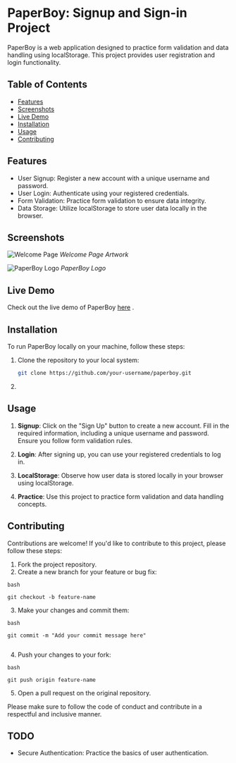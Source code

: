 # PaperBoy: Signup and Sign-in Project

PaperBoy is a web application designed to practice form validation and data handling using localStorage. This project provides user registration and login functionality.

## Table of Contents

- [Features](#features)
- [Screenshots](#screenshots)
- [Live Demo](#live-demo)
- [Installation](#installation)
- [Usage](#usage)
- [Contributing](#contributing)

## Features

- User Signup: Register a new account with a unique username and password.
- User Login: Authenticate using your registered credentials.
- Form Validation: Practice form validation to ensure data integrity.
- Data Storage: Utilize localStorage to store user data locally in the browser.


## Screenshots

![Welcome Page](https://www.rawpixel.com/image/2310614/free-illustration-png-alone-animal-aside)
*Welcome Page Artwork*

![PaperBoy Logo](https://www.beams.co.jp/global/news/detail/335)
*PaperBoy Logo*


## Live Demo

Check out the live demo of PaperBoy [here](https://yasminoe.github.io/PaperBoy/) .

## Installation

To run PaperBoy locally on your machine, follow these steps:

1. Clone the repository to your local system:

   ```bash
   git clone https://github.com/your-username/paperboy.git
2. 

## Usage

1. **Signup**: Click on the "Sign Up" button to create a new account. Fill in the required information, including a unique username and password. Ensure you follow form validation rules.

2. **Login**: After signing up, you can use your registered credentials to log in.

3. **LocalStorage**: Observe how user data is stored locally in your browser using localStorage.

4. **Practice**: Use this project to practice form validation and data handling concepts.


## Contributing

Contributions are welcome! If you'd like to contribute to this project, please follow these steps:

1. Fork the project repository.
2. Create a new branch for your feature or bug fix:
```
bash

git checkout -b feature-name

```
3. Make your changes and commit them:
```
bash
   
git commit -m "Add your commit message here"
   
```
4. Push your changes to your fork:
```
bash

git push origin feature-name

```
5. Open a pull request on the original repository.
   
Please make sure to follow the code of conduct and contribute in a respectful and inclusive manner.


## TODO
- Secure Authentication: Practice the basics of user authentication.
